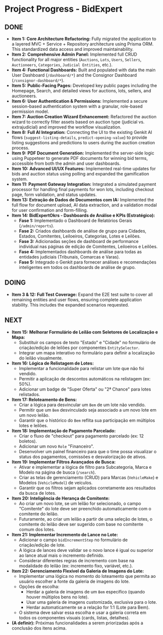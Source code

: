 # Project Progress - BidExpert

## DONE
- **Item 1:** **Core Architecture Refactoring:** Fully migrated the application to a layered MVC + Service + Repository architecture using Prisma ORM. This standardized data access and improved maintainability.
- **Item 2:** **Comprehensive Admin Panel:** Implemented full CRUD functionality for all major entities (`Auctions`, `Lots`, `Users`, `Sellers`, `Auctioneers`, `Categories`, `Judicial Entities`, etc.).
- **Item 4:** **Functional Dashboards:** Built and populated with data the main User Dashboard (`/dashboard/*`) and the Consignor Dashboard (`/consignor-dashboard/*`).
- **Item 5:** **Public-Facing Pages:** Developed key public pages including the Homepage, Search, and detailed views for auctions, lots, sellers, and auctioneers.
- **Item 6:** **User Authentication & Permissions:** Implemented a secure session-based authentication system with a granular, role-based permission model.
- **Item 7:** **Auction Creation Wizard Enhancement:** Refactored the auction wizard to correctly filter assets based on auction type (judicial vs. extrajudicial) and improved the workflow visualization.
- **Item 8:** **Full AI Integration:** Connecting the UI to the existing Genkit AI flows (`suggest-listing-details`, `predict-opening-value`) to provide listing suggestions and predictions to users during the auction creation process.
- **Item 9:** **PDF Document Generation:** Implemented the server-side logic using Puppeteer to generate PDF documents for winning bid terms, accessible from both the admin and user dashboards.
- **Item 10:** **Advanced UI/UX Features:** Implemented real-time updates for bids and auction status using polling and expanded the gamification system.
- **Item 11:** **Payment Gateway Integration:** Integrated a simulated payment processor for handling final payments for won lots, including checkout page, form validation, and status updates.
- **Item 13: Extração de Dados de Documentos com IA:** Implemented the full flow for document upload, AI data extraction, and a validation modal for user confirmation and form-filling.
- **Item 14: BidExpertOkrs - Dashboards de Análise e KPIs (Estratégico):**
    - **Fase 1:** Implementado o Dashboard de Relatórios Gerais (`/admin/reports`).
    - **Fase 2:** Criados dashboards de análise de grupo para Cidades, Estados, Comitentes, Leiloeiros, Categorias, Lotes e Leilões.
    - **Fase 3:** Adicionadas seções de dashboard de performance individual nas páginas de edição de Comitentes, Leiloeiros e Leilões.
    - **Fase 4:** Implementados dashboards de análise para todas as entidades judiciais (Tribunais, Comarcas e Varas).
    - **Fase 5:** Integrado o Genkit para fornecer análises e recomendações inteligentes em todos os dashboards de análise de grupo.

## DOING
- **Item 3 & 12:** **Full Test Coverage:** Expand the E2E test suite to cover all remaining entities and user flows, ensuring complete application stability. This includes the expanded scenarios requested.

## NEXT
- **Item 15:** **Melhorar Formulário de Leilão com Seletores de Localização e Mapa:**
    - Substituir os campos de texto "Estado" e "Cidade" no formulário de criação/edição de leilões por componentes `EntitySelector`.
    - Integrar um mapa interativo no formulário para definir a localização do leilão visualmente.
- **Item 16: Lógica de Relistagem de Lotes:**
    - Implementar a funcionalidade para relistar um lote que não foi vendido.
    - Permitir a aplicação de descontos automáticos na relistagem (ex: 50%).
    - Adicionar um badge de "Super Oferta" ou "2ª Chance" para lotes relistados.
- **Item 17: Reloteamento de Bens:**
    - Criar a lógica para desvincular um `Bem` de um lote não vendido.
    - Permitir que um `Bem` desvinculado seja associado a um novo lote em um novo leilão.
    - Garantir que o histórico do `Bem` reflita sua participação em múltiplos lotes e leilões.
- **Item 18: Implementação de Pagamento Parcelado:**
    - Criar o fluxo de "checkout" para pagamento parcelado (ex: 12 boletos).
    - Adicionar um novo `Role` "Financeiro".
    - Desenvolver um painel financeiro para que o time possa visualizar o status dos pagamentos, comissões e desvalorização de ativos.
- **Item 19: Implementar Filtros Avançados de Busca:**
    - Ativar e implementar a lógica de filtro para Subcategoria, Marca e Modelo na página de busca (`/search`).
    - Criar as telas de gerenciamento (CRUD) para Marcas (`VehicleMake`) e Modelos (`VehicleModel`) de veículos.
    - Garantir que os filtros sejam aplicados corretamente aos resultados da busca de lotes.
- **Item 20: Inteligência de Herança de Comitente:**
    - Ao criar um novo lote, se um leilão for selecionado, o campo "Comitente" do lote deve ser preenchido automaticamente com o comitente do leilão.
    - Futuramente, ao criar um leilão a partir de uma seleção de lotes, o comitente do leilão deve ser sugerido com base no comitente comum dos lotes.
- **Item 21: Implementar Incremento de Lance no Lote:**
    - Adicionar o campo `bidIncrementStep` no formulário de criação/edição de lote.
    - A lógica de lances deve validar se o novo lance é igual ou superior ao lance atual mais o incremento definido.
    - Considerar diferentes regras de incremento com base na modalidade do leilão (ex: incremento fixo, variável, etc.).
- **Item 22: Gerenciamento Flexível da Galeria de Imagens do Lote:**
    - Implementar uma lógica no momento do loteamento que permita ao usuário escolher a fonte da galeria de imagens do lote.
    - Opções de escolha:
        - Herdar a galeria de imagens de um `Bem` específico (quando houver múltiplos bens no lote).
        - Usar uma galeria de imagens customizada, exclusiva para o lote.
        - Herdar automaticamente se a relação for 1:1 (Lote para Bem).
    - O sistema deve salvar essa escolha e usar a galeria correta em todos os componentes visuais (cards, listas, detalhes).
- **(A definir):** Próximas funcionalidades a serem priorizadas após a conclusão dos itens acima.
